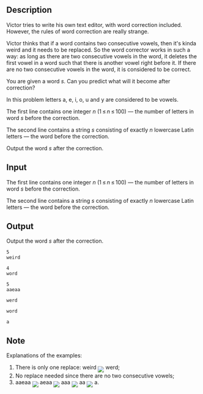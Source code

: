 ## Description

<div><p>Victor tries to write his own text editor, with word correction included. However, the rules of word correction are really strange.</p><p>Victor thinks that if a word contains two <span class="tex-font-style-bf">consecutive</span> vowels, then it's kinda weird and it needs to be replaced. So the word corrector works in such a way: as long as there are two consecutive vowels in the word, it deletes the first vowel in a word such that there is <span class="tex-font-style-bf">another vowel right before it</span>. If there are no two consecutive vowels in the word, it is considered to be correct.</p><p>You are given a word <span class="tex-span"><i>s</i></span>. Can you predict what will it become after correction?</p><p><span class="tex-font-style-bf">In this problem letters <span class="tex-font-style-tt">a</span>, <span class="tex-font-style-tt">e</span>, <span class="tex-font-style-tt">i</span>, <span class="tex-font-style-tt">o</span>, <span class="tex-font-style-tt">u</span> and <span class="tex-font-style-tt">y</span> are considered to be vowels</span>.</p></div><div class="input-specification"><p>The first line contains one integer <span class="tex-span"><i>n</i></span> (<span class="tex-span">1 ≤ <i>n</i> ≤ 100</span>) — the number of letters in word <span class="tex-span"><i>s</i></span> before the correction.</p><p>The second line contains a string <span class="tex-span"><i>s</i></span> consisting of exactly <span class="tex-span"><i>n</i></span> lowercase Latin letters — the word before the correction.</p></div><div class="output-specification"><p>Output the word <span class="tex-span"><i>s</i></span> after the correction.</p></div>

## Input

<p>The first line contains one integer <span class="tex-span"><i>n</i></span> (<span class="tex-span">1 ≤ <i>n</i> ≤ 100</span>) — the number of letters in word <span class="tex-span"><i>s</i></span> before the correction.</p><p>The second line contains a string <span class="tex-span"><i>s</i></span> consisting of exactly <span class="tex-span"><i>n</i></span> lowercase Latin letters — the word before the correction.</p>

## Output

<p>Output the word <span class="tex-span"><i>s</i></span> after the correction.</p>





```input1
5
weird

```




```input2
4
word

```




```input3
5
aaeaa

```




```output1
werd

```




```output2
word

```




```output3
a

```



## Note

<p>Explanations of the examples:</p><ol> <li> There is only one replace: w<span class="tex-font-style-bf">ei</span>rd <img align="middle" class="tex-formula" src="file://HZQz2vOw.png" style="max-width: 100.0%;max-height: 100.0%;"> werd;</li><li> No replace needed since there are no two consecutive vowels;</li><li> <span class="tex-font-style-bf">aa</span>eaa <img align="middle" class="tex-formula" src="file://sBUyu2Z9.png" style="max-width: 100.0%;max-height: 100.0%;"> <span class="tex-font-style-bf">ae</span>aa <img align="middle" class="tex-formula" src="file://tiuxYXjr.png" style="max-width: 100.0%;max-height: 100.0%;"> <span class="tex-font-style-bf">aa</span>a <img align="middle" class="tex-formula" src="file://nozt7jxy.png" style="max-width: 100.0%;max-height: 100.0%;"> <span class="tex-font-style-bf">aa</span> <img align="middle" class="tex-formula" src="file://nldDOABg.png" style="max-width: 100.0%;max-height: 100.0%;"> a. </li></ol>
